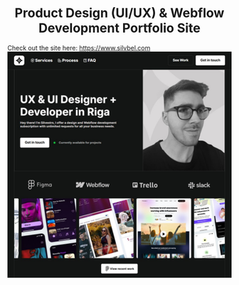 <h1 align="center">Product Design (UI/UX) & Webflow Development Portfolio Site</h1>

Check out the site here: https://www.silvbel.com
![showcase](./showcase.png)
